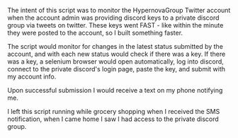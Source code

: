 The intent of this script was to monitor the HypernovaGroup Twitter account when the account admin was providing discord keys to a private discord group via tweets on twitter. These keys went FAST - like within the minute they were posted to the account, so I built something faster.

The script would monitor for changes in the latest status submitted by the account, and with each new status would check if there was a key. If there was a key, a selenium browser would open automatically, log into discord, connect to the private discord's login page, paste the key, and submit with my account info.

Upon successful submission I would receive a text on my phone notifying me.

I left this script running while grocery shopping when I received the SMS notification, when I came home I saw I had access to the private discord group.